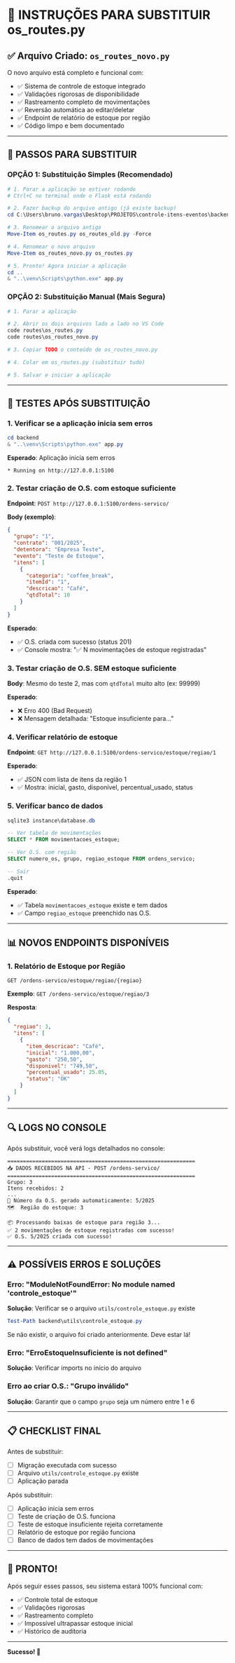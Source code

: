 # 📝 INSTRUÇÕES PARA SUBSTITUIR os_routes.py

## ✅ Arquivo Criado: `os_routes_novo.py`

O novo arquivo está completo e funcional com:
- ✅ Sistema de controle de estoque integrado
- ✅ Validações rigorosas de disponibilidade
- ✅ Rastreamento completo de movimentações
- ✅ Reversão automática ao editar/deletar
- ✅ Endpoint de relatório de estoque por região
- ✅ Código limpo e bem documentado

---

## 🔧 PASSOS PARA SUBSTITUIR

### **OPÇÃO 1: Substituição Simples (Recomendado)**

```powershell
# 1. Parar a aplicação se estiver rodando
# Ctrl+C no terminal onde o Flask está rodando

# 2. Fazer backup do arquivo antigo (já existe backup)
cd C:\Users\bruno.vargas\Desktop\PROJETOS\controle-itens-eventos\backend\routes

# 3. Renomear o arquivo antigo
Move-Item os_routes.py os_routes_old.py -Force

# 4. Renomear o novo arquivo
Move-Item os_routes_novo.py os_routes.py

# 5. Pronto! Agora iniciar a aplicação
cd ..
& "..\venv\Scripts\python.exe" app.py
```

### **OPÇÃO 2: Substituição Manual (Mais Segura)**

```powershell
# 1. Parar a aplicação

# 2. Abrir os dois arquivos lado a lado no VS Code
code routes\os_routes.py
code routes\os_routes_novo.py

# 3. Copiar TODO o conteúdo de os_routes_novo.py

# 4. Colar em os_routes.py (substituir tudo)

# 5. Salvar e iniciar a aplicação
```

---

## 🧪 TESTES APÓS SUBSTITUIÇÃO

### 1. Verificar se a aplicação inicia sem erros

```powershell
cd backend
& "..\venv\Scripts\python.exe" app.py
```

**Esperado**: Aplicação inicia sem erros
```
* Running on http://127.0.0.1:5100
```

### 2. Testar criação de O.S. com estoque suficiente

**Endpoint**: `POST http://127.0.0.1:5100/ordens-servico/`

**Body (exemplo)**:
```json
{
  "grupo": "1",
  "contrato": "001/2025",
  "detentora": "Empresa Teste",
  "evento": "Teste de Estoque",
  "itens": [
    {
      "categoria": "coffee_break",
      "itemId": "1",
      "descricao": "Café",
      "qtdTotal": 10
    }
  ]
}
```

**Esperado**: 
- ✅ O.S. criada com sucesso (status 201)
- ✅ Console mostra: "✅ N movimentações de estoque registradas"

### 3. Testar criação de O.S. SEM estoque suficiente

**Body**: Mesmo do teste 2, mas com `qtdTotal` muito alto (ex: 99999)

**Esperado**:
- ❌ Erro 400 (Bad Request)
- ❌ Mensagem detalhada: "Estoque insuficiente para..."

### 4. Verificar relatório de estoque

**Endpoint**: `GET http://127.0.0.1:5100/ordens-servico/estoque/regiao/1`

**Esperado**:
- ✅ JSON com lista de itens da região 1
- ✅ Mostra: inicial, gasto, disponível, percentual_usado, status

### 5. Verificar banco de dados

```powershell
sqlite3 instance\database.db
```

```sql
-- Ver tabela de movimentações
SELECT * FROM movimentacoes_estoque;

-- Ver O.S. com região
SELECT numero_os, grupo, regiao_estoque FROM ordens_servico;

-- Sair
.quit
```

**Esperado**:
- ✅ Tabela `movimentacoes_estoque` existe e tem dados
- ✅ Campo `regiao_estoque` preenchido nas O.S.

---

## 📊 NOVOS ENDPOINTS DISPONÍVEIS

### 1. Relatório de Estoque por Região
```
GET /ordens-servico/estoque/regiao/{regiao}
```

**Exemplo**: `GET /ordens-servico/estoque/regiao/3`

**Resposta**:
```json
{
  "regiao": 3,
  "itens": [
    {
      "item_descricao": "Café",
      "inicial": "1.000,00",
      "gasto": "250,50",
      "disponivel": "749,50",
      "percentual_usado": 25.05,
      "status": "OK"
    }
  ]
}
```

---

## 🔍 LOGS NO CONSOLE

Após substituir, você verá logs detalhados no console:

```
============================================================
📥 DADOS RECEBIDOS NA API - POST /ordens-servico/
============================================================
Grupo: 3
Itens recebidos: 2
...
🔢 Número da O.S. gerado automaticamente: 5/2025
🗺️  Região do estoque: 3

📦 Processando baixas de estoque para região 3...
✅ 2 movimentações de estoque registradas com sucesso!
✅ O.S. 5/2025 criada com sucesso!
```

---

## ⚠️ POSSÍVEIS ERROS E SOLUÇÕES

### Erro: "ModuleNotFoundError: No module named 'controle_estoque'"

**Solução**: Verificar se o arquivo `utils/controle_estoque.py` existe

```powershell
Test-Path backend\utils\controle_estoque.py
```

Se não existir, o arquivo foi criado anteriormente. Deve estar lá!

### Erro: "ErroEstoqueInsuficiente is not defined"

**Solução**: Verificar imports no início do arquivo

### Erro ao criar O.S.: "Grupo inválido"

**Solução**: Garantir que o campo `grupo` seja um número entre 1 e 6

---

## 📋 CHECKLIST FINAL

Antes de substituir:
- [ ] Migração executada com sucesso
- [ ] Arquivo `utils/controle_estoque.py` existe
- [ ] Aplicação parada

Após substituir:
- [ ] Aplicação inicia sem erros
- [ ] Teste de criação de O.S. funciona
- [ ] Teste de estoque insuficiente rejeita corretamente
- [ ] Relatório de estoque por região funciona
- [ ] Banco de dados tem dados de movimentações

---

## 🎉 PRONTO!

Após seguir esses passos, seu sistema estará 100% funcional com:
- ✅ Controle total de estoque
- ✅ Validações rigorosas
- ✅ Rastreamento completo
- ✅ Impossível ultrapassar estoque inicial
- ✅ Histórico de auditoria

---

**Sucesso! 🚀**
